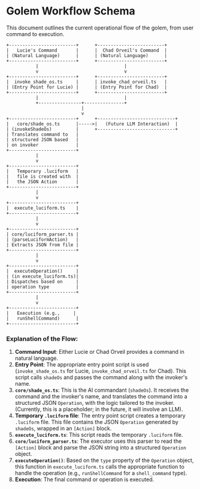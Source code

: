 # Golem Workflow Schema

This document outlines the current operational flow of the golem, from user command to execution.

```
+-------------------------+      +-------------------------+
|   Lucie's Command       |      |  Chad Orveil's Command  |
| (Natural Language)      |      | (Natural Language)      |
+-------------------------+      +-------------------------+
           |                                |
           v                                v
+-------------------------+      +-------------------------+
|  invoke_shade_os.ts     |      | invoke_chad_orveil.ts   |
| (Entry Point for Lucie) |      | (Entry Point for Chad)  |
+-------------------------+      +-------------------------+
           |                                |
           +----------------+---------------+
                            |
                            v
+-------------------------+      +-----------------------------+
|   core/shade_os.ts      |----->|   (Future LLM Interaction)  |
| (invokeShadeOs)         |      +-----------------------------+
| Translates command to   |
| structured JSON based   |
| on invoker              |
+-------------------------+
           |
           v
+-------------------------+
|   Temporary .luciform   |
|   file is created with  |
|   the JSON Action       |
+-------------------------+
           |
           v
+-------------------------+
|  execute_luciform.ts    |
+-------------------------+
           |
           v
+-------------------------+
| core/luciform_parser.ts |
| (parseLuciformAction)   |
| Extracts JSON from file |
+-------------------------+
           |
           v
+-------------------------+
|  executeOperation()     |
| (in execute_luciform.ts)|
| Dispatches based on     |
| operation type          |
+-------------------------+
           |
           v
+-------------------------+
|   Execution (e.g.,     |
|   runShellCommand)      |
+-------------------------+

```

### Explanation of the Flow:

1.  **Command Input**: Either Lucie or Chad Orveil provides a command in natural language.
2.  **Entry Point**: The appropriate entry point script is used (`invoke_shade_os.ts` for Lucie, `invoke_chad_orveil.ts` for Chad). This script calls `shadeOs` and passes the command along with the invoker's name.
3.  **`core/shade_os.ts`**: This is the AI commandant (`shadeOs`). It receives the command and the invoker's name, and translates the command into a structured JSON `Operation`, with the logic tailored to the invoker. (Currently, this is a placeholder; in the future, it will involve an LLM).
4.  **Temporary `.luciform` file**: The entry point script creates a temporary `.luciform` file. This file contains the JSON `Operation` generated by `shadeOs`, wrapped in an `[Action]` block.
5.  **`execute_luciform.ts`**: This script reads the temporary `.luciform` file.
6.  **`core/luciform_parser.ts`**: The executor uses this parser to read the `[Action]` block and parse the JSON string into a structured `Operation` object.
7.  **`executeOperation()`**: Based on the `type` property of the `Operation` object, this function in `execute_luciform.ts` calls the appropriate function to handle the operation (e.g., `runShellCommand` for a `shell_command` type).
8.  **Execution**: The final command or operation is executed.